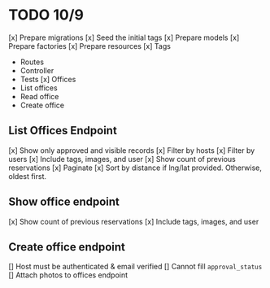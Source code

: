 # TODO 10/9

[x] Prepare migrations
[x] Seed the initial tags
[x] Prepare models
[x] Prepare factories
[x] Prepare resources
[x] Tags
- Routes
- Controller
- Tests
[x] Offices
- List offices
- Read office
- Create office

## List Offices Endpoint
[x] Show only approved and visible records
[x] Filter by hosts
[x] Filter by users
[x] Include tags, images, and user
[x] Show count of previous reservations
[x] Paginate
[x] Sort by distance if lng/lat provided. Otherwise, oldest first.
## Show office endpoint
[x] Show count of previous reservations
[x] Include tags, images, and user
## Create office endpoint
[] Host must be authenticated & email verified
[] Cannot fill `approval_status`
[] Attach photos to offices endpoint

